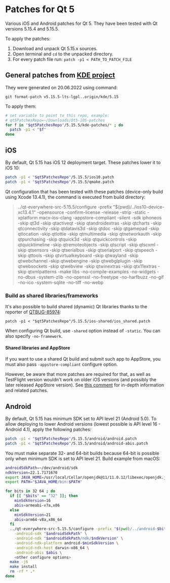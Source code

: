 # Patches for Qt 5

Various iOS and Android patches for Qt 5. They have been tested with Qt versions 5.15.4 and 5.15.5.

To apply the patches:

1. Download and unpack Qt 5.15.x sources.
2. Open terminal and `cd` to the unpacked directory.
3. For every patch file run: `patch -p1 < PATH_TO_PATCH_FILE`

## General patches from [KDE project](https://community.kde.org/Qt5PatchCollection)

They were generated on 20.06.2022 using command:

    git format-patch v5.15.5-lts-lgpl..origin/kde/5.15

To apply them:

```bash
# set variable to point to this repo, example:
# qt5PatchesRepo=~/Downloads/Qt5-iOS-patches
for f in "$qt5PatchesRepo"/5.15.5/kde-patches/* ; do
  patch -p1 < "$f"
done
```

## iOS

By default, Qt 5.15 has iOS 12 deployment target. These patches lower it to iOS 10:

```bash
patch -p1 < "$qt5PatchesRepo"/5.15.5/ios10.patch
patch -p1 < "$qt5PatchesRepo"/5.15.5/qmake.patch
```

Qt configuration that has been tested with these patches (device-only build using Xcode 13.4.1), the command is executed from build directory:

> ../qt-everywhere-src-5.15.5/configure -prefix "$(pwd)/../ios10-device-xc13.4.1" -opensource -confirm-license -release -strip -static -xplatform macx-ios-clang -appstore-compliant -silent -sdk iphoneos -skip qt3d -skip qtactiveqt -skip qtandroidextras -skip qtcharts -skip qtconnectivity -skip qtdatavis3d -skip qtdoc -skip qtgamepad -skip qtlocation -skip qtlottie -skip qtmultimedia -skip qtnetworkauth -skip qtpurchasing -skip qtquick3d -skip qtquickcontrols -skip qtquicktimeline -skip qtremoteobjects -skip qtscript -skip qtscxml -skip qtsensors -skip qtserialbus -skip qtserialport -skip qtspeech -skip qttools -skip qtvirtualkeyboard -skip qtwayland -skip qtwebchannel -skip qtwebengine -skip qtwebglplugin -skip qtwebsockets -skip qtwebview -skip qtwinextras -skip qtx11extras -skip qtxmlpatterns -make libs -no-compile-examples -no-widgets -no-dbus -system-zlib -no-openssl -no-freetype -no-harfbuzz -no-gif -no-ico -system-sqlite -no-tiff -no-webp

### Build as shared libraries/frameworks

It's also possible to build shared (dynamic) Qt libraries thanks to the reporter of [QTBUG-85974](https://bugreports.qt.io/browse/QTBUG-85974):

    patch -p1 < "$qt5PatchesRepo"/5.15.5/ios-shared/ios_shared.patch

When configuring Qt build, use `-shared` option instead of `-static`. You can also specify `-no-framework`.

#### Shared libraries and AppStore

If you want to use a shared Qt build and submit such app to AppStore, you must also pass `-appstore-compliant` configure option.

However, be aware that more patches are required for that, as well as TestFlight version wouldn't work on older iOS versions (and possibly the later released AppStore version). See [this comment](https://bugreports.qt.io/browse/QTBUG-85974?focusedCommentId=662672&page=com.atlassian.jira.plugin.system.issuetabpanels:comment-tabpanel#comment-662672) for in-depth information and related patches.

## Android

By default, Qt 5.15 has minimum SDK set to API level 21 (Android 5.0). To allow deploying to lower Android versions (lowest possible is API level 16 - Android 4.1), apply the following patches:

```bash
patch -p1 < "$qt5PatchesRepo"/5.15.5/android/android.patch
patch -p1 < "$qt5PatchesRepo"/5.15.5/android/android-abis.patch
```

You must make separate 32- and 64-bit builds because 64-bit is possible only when minimum SDK is set to API level 21. Build example from macOS:

```bash
androidSdkPath=~/dev/android/sdk
ndkVersion=22.1.7171670
export JAVA_HOME=/usr/local/Cellar/openjdk@11/11.0.12/libexec/openjdk.jdk/Contents/Home
export PATH="$JAVA_HOME/bin:$PATH"

for bits in 32 64 ; do
  if [[ "$bits" == "32" ]]; then
    minSdkVersion=16
    abis=armeabi-v7a,x86
  else
    minSdkVersion=21
    abis=arm64-v8a,x86_64
  fi
  ../qt-everywhere-src-5.15.5/configure -prefix "$(pwd)/../android-$bits" -shared \
    -android-sdk "$androidSdkPath" \
    -android-ndk "$androidSdkPath/ndk/$ndkVersion" \
    -android-ndk-platform android-$minSdkVersion \
    -android-ndk-host darwin-x86_64 \
    -android-abis $abis \
    <other configure options>
  make -j6
  make install
  rm -rf * .*
done
```
